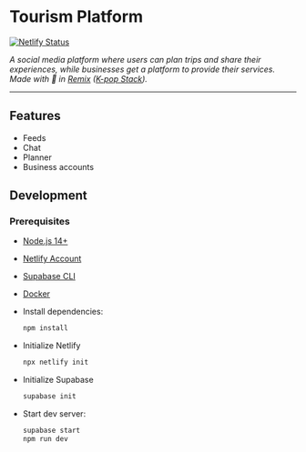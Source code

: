 # Tourism Platform

[![Netlify Status](https://api.netlify.com/api/v1/badges/08ee0e5f-d3fe-45ce-bde4-c978647c4e06/deploy-status)](https://app.netlify.com/sites/suja/deploys)

_A social media platform where users can plan trips and share their experiences, while businesses get a platform to provide their services. Made with 💜 in [Remix](https://github.com/remix-run/remix) ([K-pop Stack](https://github.com/netlify-templates/kpop-stack))._


---

## Features

- Feeds
- Chat
- Planner
- Business accounts



## Development

### Prerequisites

- [Node.js 14+](https://nodejs.org/en/download/)
- [Netlify Account](https://www.netlify.com)
- [Supabase CLI](https://supabase.com/docs/guides/local-development)
- [Docker](https://www.docker.com/products/docker-desktop)

- Install dependencies:

  ```sh
  npm install
  ```

- Initialize Netlify

  ```sh
  npx netlify init
  ```

- Initialize Supabase

  ```sh
  supabase init
  ```

- Start dev server:

  ```sh
  supabase start
  npm run dev
  ```
